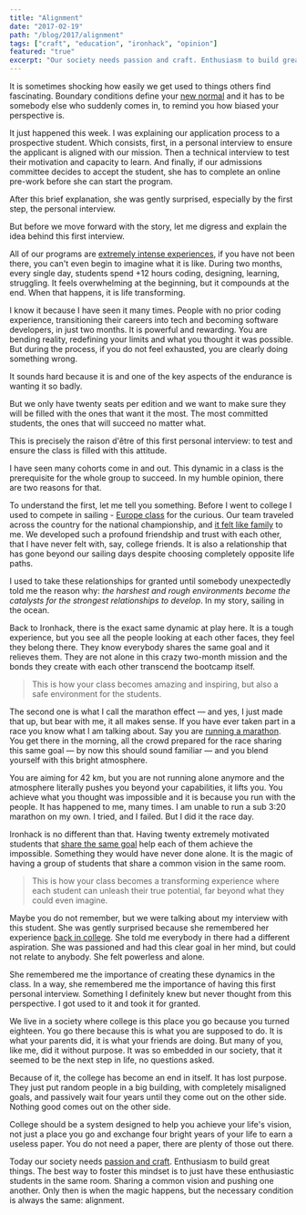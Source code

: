 ```yaml
---
title: "Alignment"
date: "2017-02-19"
path: "/blog/2017/alignment"
tags: ["craft", "education", "ironhack", "opinion"]
featured: "true"
excerpt: "Our society needs passion and craft. Enthusiasm to build great things. The best way to foster this mindset is to just have these enthusiastic students sharing the same room."
---
```


It is sometimes shocking how easily we get used to things others find fascinating. Boundary conditions define your [new normal](https://waitbutwhy.com/2013/11/life-is-picture-but-you-live-in-pixel.html) and it has to be somebody else who suddenly comes in, to remind you how biased your perspective is.

It just happened this week. I was explaining our application process to a prospective student. Which consists, first, in a personal interview to ensure the applicant is aligned with our mission. Then a technical interview to test their motivation and capacity to learn. And finally, if our admissions committee decides to accept the student, she has to complete an online pre-work before she can start the program.

After this brief explanation, she was gently surprised, especially by the first step, the personal interview.

But before we move forward with the story, let me digress and explain the idea behind this first interview.

All of our programs are [extremely intense experiences](/blog/2016/ironhack-experience), if you have not been there, you can't even begin to imagine what it is like. During two months, every single day, students spend +12 hours coding, designing, learning, struggling. It feels overwhelming at the beginning, but it compounds at the end. When that happens, it is life transforming.

I know it because I have seen it many times. People with no prior coding experience, transitioning their careers into tech and becoming software developers, in just two months. It is powerful and rewarding. You are bending reality, redefining your limits and what you thought it was possible. But during the process, if you do not feel exhausted, you are clearly doing something wrong.

It sounds hard because it is and one of the key aspects of the endurance is wanting it so badly.

But we only have twenty seats per edition and we want to make sure they will be filled with the ones that want it the most. The most committed students, the ones that will succeed no matter what.

This is precisely the raison d'être of this first personal interview: to test and ensure the class is filled with this attitude.

I have seen many cohorts come in and out. This dynamic in a class is the prerequisite for the whole group to succeed. In my humble opinion, there are two reasons for that.

To understand the first, let me tell you something. Before I went to college I used to compete in sailing - [Europe class](http://www.europeclass.org) for the curious. Our team traveled across the country for the national championship, and [it felt like family](/blog/2017/community) to me. We developed such a profound friendship and trust with each other, that I have never felt with, say, college friends. It is also a relationship that has gone beyond our sailing days despite choosing completely opposite life paths.

I used to take these relationships for granted until somebody unexpectedly told me the reason why: *the harshest and rough environments become the catalysts for the strongest relationships to develop*. In my story, sailing in the ocean.

Back to Ironhack, there is the exact same dynamic at play here. It is a tough experience, but you see all the people looking at each other faces, they feel they belong there. They know everybody shares the same goal and it relieves them. They are not alone in this crazy two-month mission and the bonds they create with each other transcend the bootcamp itself.

> This is how your class becomes amazing and inspiring, but also a safe environment for the students.

The second one is what I call the marathon effect — and yes, I just made that up, but bear with me, it all makes sense. If you have ever taken part in a race you know what I am talking about. Say you are [running a marathon](/sub3). You get there in the morning, all the crowd prepared for the race sharing this same goal — by now this should sound familiar — and you blend yourself with this bright atmosphere.

You are aiming for 42 km, but you are not running alone anymore and the atmosphere literally pushes you beyond your capabilities, it lifts you. You achieve what you thought was impossible and it is because you run with the people. It has happened to me, many times. I am unable to run a sub 3:20 marathon on my own. I tried, and I failed. But I did it the race day.

Ironhack is no different than that. Having twenty extremely motivated students that [share the same goal](/blog/2017/curiosity) help each of them achieve the impossible. Something they would have never done alone. It is the magic of having a group of students that share a common vision in the same room.

> This is how your class becomes a transforming experience where each student can unleash their true potential, far beyond what they could even imagine.

Maybe you do not remember, but we were talking about my interview with this student. She was gently surprised because she remembered her experience [back in college](/blog/2016/skip-college). She told me everybody in there had a different aspiration. She was passioned and had this clear goal in her mind, but could not relate to anybody. She felt powerless and alone.

She remembered me the importance of creating these dynamics in the class. In a way, she remembered me the importance of having this first personal interview. Something I definitely knew but never thought from this perspective. I got used to it and took it for granted.

We live in a society where college is this place you go because you turned eighteen. You go there because this is what you are supposed to do. It is what your parents did, it is what your friends are doing. But many of you, like me, did it without purpose. It was so embedded in our society, that it seemed to be the next step in life, no questions asked.

Because of it, the college has become an end in itself. It has lost purpose. They just put random people in a big building, with completely misaligned goals, and passively wait four years until they come out on the other side. Nothing good comes out on the other side.

College should be a system designed to help you achieve your life's vision, not just a place you go and exchange four bright years of your life to earn a useless paper. You do not need a paper, there are plenty of those out there.

Today our society needs [passion and craft](/blog/2015/passion-work). Enthusiasm to build great things. The best way to foster this mindset is to just have these enthusiastic students in the same room. Sharing a common vision and pushing one another. Only then is when the magic happens, but the necessary condition is always the same: alignment.
